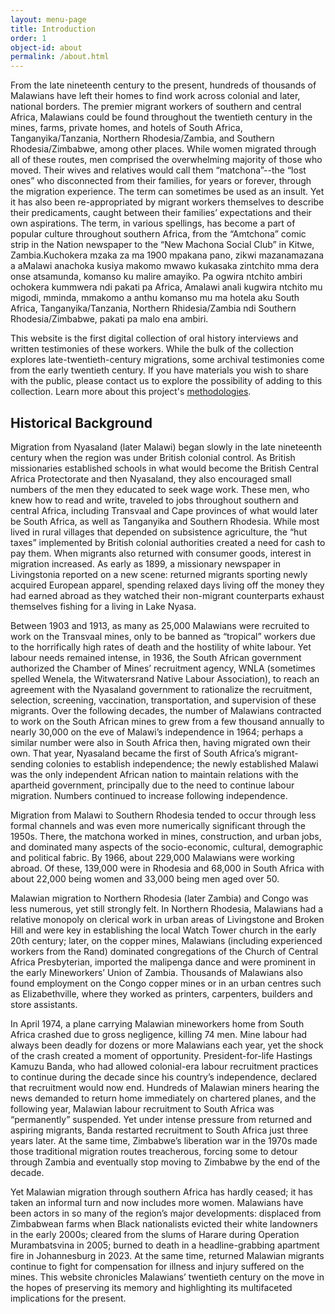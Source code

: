 ```yaml
---
layout: menu-page
title: Introduction 
order: 1
object-id: about
permalink: /about.html
---
```


<span class="multilingual-text"><span class="lang-content english">From the late nineteenth century to the present, hundreds of thousands of Malawians have left their homes to find work across colonial and later, national borders. The premier migrant workers of southern and central Africa, Malawians could be found throughout the twentieth century in the mines, farms, private homes, and hotels of South Africa, Tanganyika/Tanzania, Northern Rhodesia/Zambia, and Southern Rhodesia/Zimbabwe, among other places. While women migrated through all of these routes, men comprised the overwhelming majority of those who moved. Their wives and relatives would call them “matchona”--the “lost ones” who disconnected from their families, for years or forever, through the migration experience. The term can sometimes be used as an insult. Yet it has also been re-appropriated by migrant workers themselves to describe their predicaments, caught between their families’ expectations and their own aspirations. The term, in various spellings, has become a part of popular culture throughout southern Africa, from the “Amtchona” comic strip in the Nation newspaper to the “New Machona Social Club” in Kitwe, Zambia.</span><span class="lang-content chichewa">Kuchokera mzaka za ma 1900 mpakana pano, zikwi mazanamazana a aMalawi anachoka kusiya makomo mwawo kukasaka zintchito mma dera onse atsamunda, komanso ku malire amayiko. Pa ogwira ntchito ambiri ochokera kummwera ndi pakati pa Africa, Amalawi anali kugwira ntchito mu migodi, mminda, mmakomo a anthu komanso mu ma hotela aku South Africa, Tanganyika/Tanzania, Northern Rhidesia/Zambia ndi Southern Rhodesia/Zimbabwe, pakati pa malo ena ambiri.</span></span>

This website is the first digital collection of oral history interviews and written testimonies of these workers. While the bulk of the collection explores late-twentieth-century migrations, some archival testimonies come from the early twentieth century. If you have materials you wish to share with the public, please contact us to explore the possibility of adding to this collection. Learn more about this project's [methodologies](methodology.html).  

## Historical Background

Migration from Nyasaland (later Malawi) began slowly in the late nineteenth century when the region was under British colonial control. As British missionaries established schools in what would become the British Central Africa Protectorate and then Nyasaland, they also encouraged small numbers of the men they educated to seek wage work. These men, who knew how to read and write, traveled to jobs throughout southern and central Africa, including Transvaal and Cape provinces of what would later be South Africa, as well as Tanganyika and  Southern Rhodesia. While most lived in rural villages that depended on subsistence agriculture, the “hut taxes” implemented by British colonial authorities created a need for cash to pay them. When migrants also returned with consumer goods, interest in migration increased. As early as 1899, a missionary newspaper in Livingstonia reported on a new scene: returned migrants sporting newly acquired European apparel, spending relaxed days living off the money they had earned abroad as they watched their non-migrant counterparts exhaust themselves fishing for a living in Lake Nyasa.  

Between 1903 and 1913, as many as 25,000 Malawians were recruited to work on the Transvaal mines, only to be banned as “tropical” workers due to the horrifically high rates of death and the hostility of white labour. Yet labour needs remained intense, in 1936, the South African government authorized the Chamber of Mines’ recruitment agency, WNLA (sometimes spelled Wenela, the Witwatersrand Native Labour Association), to reach an agreement with the Nyasaland government to rationalize the recruitment, selection, screening, vaccination, transportation, and supervision of these migrants. Over the following decades, the number of Malawians contracted to work on the South African mines to grew from a few thousand annually to nearly 30,000 on the eve of Malawi’s independence in 1964; perhaps a similar number were also in South Africa then, having migrated own their own. That year, Nyasaland became the first of South Africa’s migrant-sending colonies to establish independence; the newly established Malawi was the only independent African nation to maintain relations with the apartheid government, principally due to the need to continue labour migration. Numbers continued to increase following independence.  

Migration from Malawi to Southern Rhodesia tended to occur through less formal channels and was even more numerically significant through the 1950s. There, the matchona worked in mines, construction, and urban jobs, and dominated many aspects of the socio-economic, cultural, demographic and political fabric. By 1966, about 229,000 Malawians were working abroad. Of these, 139,000 were in Rhodesia and 68,000 in South Africa with about 22,000 being women and 33,000 being men aged over 50.  

Malawian migration to Northern Rhodesia (later Zambia) and Congo was less numerous, yet still strongly felt. In Northern Rhodesia, Malawians had a relative monopoly on clerical work in urban areas of Livingstone and Broken Hill and were key in establishing the local Watch Tower church in the early 20th century; later, on the copper mines, Malawians (including experienced workers from the Rand) dominated congregations of the Church of Central Africa Presbyterian, imported the malipenga dance and were prominent in the early Mineworkers’ Union of Zambia. Thousands of Malawians also found employment on the Congo copper mines or in an urban centres such as Elizabethville, where they worked as printers, carpenters, builders and store assistants.  

In April 1974, a plane carrying Malawian mineworkers home from South Africa crashed due to gross negligence, killing 74 men. Mine labour had always been deadly for dozens or more Malawians each year, yet the shock of the crash created a moment of opportunity. President-for-life Hastings Kamuzu Banda, who had allowed colonial-era labour recruitment practices to continue during the decade since his country’s independence, declared that recruitment would now end. Hundreds of Malawian miners hearing the news demanded to return home immediately on chartered planes, and the following year, Malawian labour recruitment to South Africa was “permanently” suspended. Yet under intense pressure from returned and aspiring migrants, Banda restarted recruitment to South Africa just three years later. At the same time, Zimbabwe’s liberation war in the 1970s made those traditional migration routes treacherous, forcing some to detour through Zambia and eventually stop moving to Zimbabwe by the end of the decade.  

Yet Malawian migration through southern Africa has hardly ceased; it has taken an informal turn and now includes more women. Malawians have been actors in so many of the region’s major developments: displaced from Zimbabwean farms when Black nationalists evicted their white landowners in the early 2000s; cleared from the slums of Harare during Operation Murambatsvina in 2005; burned to death in a headline-grabbing apartment fire in Johannesburg in 2023. At the same time, returned Malawian migrants continue to fight for compensation for illness and injury suffered on the mines. This website chronicles Malawians’ twentieth century on the move in the hopes of preserving its memory and highlighting its multifaceted implications for the present.
